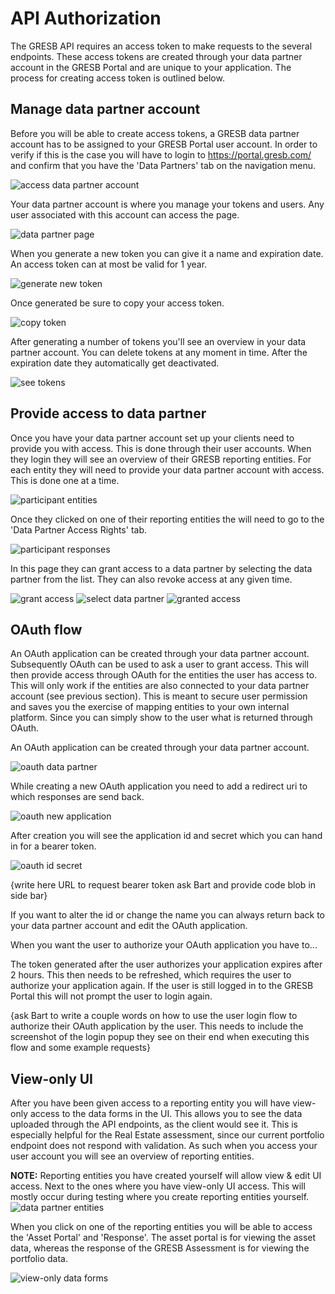 # API Authorization

The GRESB API requires an access token to make requests to the several endpoints. These access tokens are created through your data partner account in the GRESB Portal and are unique to your application. The process for creating access token is outlined below.

## Manage data partner account

Before you will be able to create access tokens, a GRESB data partner account has to be assigned to your GRESB Portal user account. In order to verify if this is the case you will have to login to https://portal.gresb.com/ and confirm that you have the 'Data Partners' tab on the navigation menu.

<img src="images/authorization_flow/data-partner-go-to-account.png" alt="access data partner account">

Your data partner account is where you manage your tokens and users. Any user associated with this account can access the page.

<img src="images/authorization_flow/data-partner-account-page.png" alt="data partner page">

When you generate a new token you can give it a name and expiration date. An access token can at most be valid for 1 year.

<img src="images/authorization_flow/data-partner-generate-new-token.png" alt="generate new token">

Once generated be sure to copy your access token.

<img src="images/authorization_flow/data-partner-copy-token.png" alt="copy token">

After generating a number of tokens you'll see an overview in your data partner account. You can delete tokens at any moment in time. After the expiration date they automatically get deactivated.

<img src="images/authorization_flow/data-partner-token-overview.png" alt="see tokens">

## Provide access to data partner

Once you have your data partner account set up your clients need to provide you with access. This is done through their user accounts. When they login they will see an overview of their GRESB reporting entities. For each entity they will need to provide your data partner account with access. This is done one at a time.

<img src="images/authorization_flow/participant-entities-page.png" alt="participant entities">

Once they clicked on one of their reporting entities the will need to go to the 'Data Partner Access Rights' tab.

<img src="images/authorization_flow/participant-responses-page.png" alt="participant responses">

In this page they can grant access to a data partner by selecting the data partner from the list. They can also revoke access at any given time.

<img src="images/authorization_flow/participant-grant-data-partner-access.png" alt="grant access">

<img src="images/authorization_flow/participant-select-data-partner.png" alt="select data partner">

<img src="images/authorization_flow/participant-granted-data-partner-access.png" alt="granted access">

## OAuth flow

An OAuth application can be created through your data partner account. Subsequently OAuth can be used to ask a user to grant access. This will then provide access through OAuth for the entities the user has access to. This will only work if the entities are also connected to your data partner account (see previous section). This is meant to secure user permission and saves you the exercise of mapping entities to your own internal platform. Since you can simply show to the user what is returned through OAuth.

An OAuth application can be created through your data partner account.

<img src="images/authorization_flow/oauth-data-partner.png" alt="oauth data partner">

While creating a new OAuth application you need to add a redirect uri to which responses are send back.

<img src="images/authorization_flow/oauth-create-new-application.png" alt="oauth new application">

After creation you will see the application id and secret which you can hand in for a bearer token.

<img src="images/authorization_flow/oauth-application-id-secret.png" alt="oauth id secret">

{write here URL to request bearer token ask Bart and provide code blob in side bar}

If you want to alter the id or change the name you can always return back to your data partner account and edit the OAuth application.

When you want the user to authorize your OAuth application you have to...

The token generated after the user authorizes your application expires after 2 hours. This then needs to be refreshed, which requires the user to authorize your application again. If the user is still logged in to the GRESB Portal this will not prompt the user to login again.

{ask Bart to write a couple words on how to use the user login flow to authorize their OAuth application by the user. This needs to include the screenshot of the login popup
they see on their end when executing this flow and some example requests}


## View-only UI

After you have been given access to a reporting entity you will have view-only access to the data forms in the UI. This allows you to see the data uploaded through the API endpoints, as the client would see it. This is especially helpful for the Real Estate assessment, since our current portfolio endpoint does not respond with validation. As such when you access your user account you will see an overview of reporting entities.

<aside class="notice">
  <strong>NOTE:</strong> Reporting entities you have created yourself will allow view & edit UI access.
  Next to the ones where you have view-only UI access. This will mostly occur during testing where you create
  reporting entities yourself.
</aside>

<img src="images/authorization_flow/data-partner-entities-page.png" alt="data partner entities">

When you click on one of the reporting entities you will be able to access the 'Asset Portal' and 'Response'. The asset portal is for viewing the asset data, whereas the response of the GRESB Assessment is for viewing the portfolio data.

<img src="images/authorization_flow/data-partner-response-asset-view.png" alt="view-only data forms">
